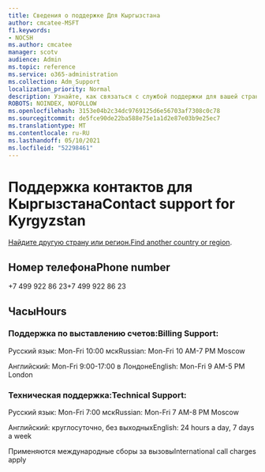 ```yaml
---
title: Сведения о поддержке Для Кыргызстана
author: cmcatee-MSFT
f1.keywords:
- NOCSH
ms.author: cmcatee
manager: scotv
audience: Admin
ms.topic: reference
ms.service: o365-administration
ms.collection: Adm_Support
localization_priority: Normal
description: Узнайте, как связаться с службой поддержки для вашей страны или региона.
ROBOTS: NOINDEX, NOFOLLOW
ms.openlocfilehash: 3153e04b2c34dc9769125d6e56703af7308c0c78
ms.sourcegitcommit: de5fce90de22ba588e75e1a1d2e87e03b9e25ec7
ms.translationtype: MT
ms.contentlocale: ru-RU
ms.lasthandoff: 05/10/2021
ms.locfileid: "52298461"
---
```

# <a name="contact-support-for-kyrgyzstan"></a><span data-ttu-id="744cb-103">Поддержка контактов для Кыргызстана</span><span class="sxs-lookup"><span data-stu-id="744cb-103">Contact support for Kyrgyzstan</span></span>

<span data-ttu-id="744cb-104">[Найдите другую страну или регион.](../../business-video/get-help-support.md)</span><span class="sxs-lookup"><span data-stu-id="744cb-104">[Find another country or region](../../business-video/get-help-support.md).</span></span>

## <a name="phone-number"></a><span data-ttu-id="744cb-105">Номер телефона</span><span class="sxs-lookup"><span data-stu-id="744cb-105">Phone number</span></span>
<span data-ttu-id="744cb-106">+7 499 922 86 23</span><span class="sxs-lookup"><span data-stu-id="744cb-106">+7 499 922 86 23</span></span>

## <a name="hours"></a><span data-ttu-id="744cb-107">Часы</span><span class="sxs-lookup"><span data-stu-id="744cb-107">Hours</span></span>
### <a name="billing-support"></a><span data-ttu-id="744cb-108">Поддержка по выставлению счетов:</span><span class="sxs-lookup"><span data-stu-id="744cb-108">Billing Support:</span></span>

<span data-ttu-id="744cb-109">Русский язык: Mon-Fri 10:00 мск</span><span class="sxs-lookup"><span data-stu-id="744cb-109">Russian: Mon-Fri 10 AM-7 PM Moscow</span></span>

<span data-ttu-id="744cb-110">Английский: Mon-Fri 9:00-17:00 в Лондоне</span><span class="sxs-lookup"><span data-stu-id="744cb-110">English: Mon-Fri 9 AM-5 PM London</span></span>

### <a name="technical-support"></a><span data-ttu-id="744cb-111">Техническая поддержка:</span><span class="sxs-lookup"><span data-stu-id="744cb-111">Technical Support:</span></span>

<span data-ttu-id="744cb-112">Русский язык: Mon-Fri 7:00 мск</span><span class="sxs-lookup"><span data-stu-id="744cb-112">Russian: Mon-Fri 7 AM-8 PM Moscow</span></span>

<span data-ttu-id="744cb-113">Английский: круглосуточно, без выходных</span><span class="sxs-lookup"><span data-stu-id="744cb-113">English: 24 hours a day, 7 days a week</span></span>

<span data-ttu-id="744cb-114">Применяются международные сборы за вызовы</span><span class="sxs-lookup"><span data-stu-id="744cb-114">International call charges apply</span></span>
